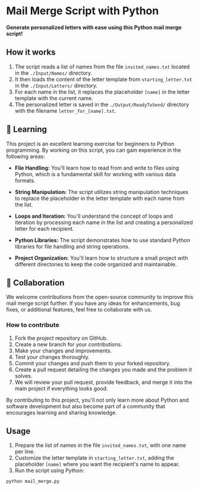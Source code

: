 # Mail Merge Script with Python


**Generate personalized letters with ease using this Python mail merge script!**

## How it works

1. The script reads a list of names from the file `invited_names.txt` located in the `./Input/Names/` directory.
2. It then loads the content of the letter template from `starting_letter.txt` in the `./Input/Letters/` directory.
3. For each name in the list, it replaces the placeholder `[name]` in the letter template with the current name.
4. The personalized letter is saved in the `./Output/ReadyToSend/` directory with the filename `letter_for_[name].txt`.

## 🌟 Learning

This project is an excellent learning exercise for beginners to Python programming. By working on this script, you can gain experience in the following areas:

- **File Handling:** You'll learn how to read from and write to files using Python, which is a fundamental skill for working with various data formats.

- **String Manipulation:** The script utilizes string manipulation techniques to replace the placeholder in the letter template with each name from the list.

- **Loops and Iteration:** You'll understand the concept of loops and iteration by processing each name in the list and creating a personalized letter for each recipient.

- **Python Libraries:** The script demonstrates how to use standard Python libraries for file handling and string operations.

- **Project Organization:** You'll learn how to structure a small project with different directories to keep the code organized and maintainable.

## 🤝 Collaboration

We welcome contributions from the open-source community to improve this mail merge script further. If you have any ideas for enhancements, bug fixes, or additional features, feel free to collaborate with us.

### How to contribute

1. Fork the project repository on GitHub.
2. Create a new branch for your contributions.
3. Make your changes and improvements.
4. Test your changes thoroughly.
5. Commit your changes and push them to your forked repository.
6. Create a pull request detailing the changes you made and the problem it solves.
7. We will review your pull request, provide feedback, and merge it into the main project if everything looks good.

By contributing to this project, you'll not only learn more about Python and software development but also become part of a community that encourages learning and sharing knowledge.

## Usage

1. Prepare the list of names in the file `invited_names.txt`, with one name per line.
2. Customize the letter template in `starting_letter.txt`, adding the placeholder `[name]` where you want the recipient's name to appear.
3. Run the script using Python:

```bash
python mail_merge.py
